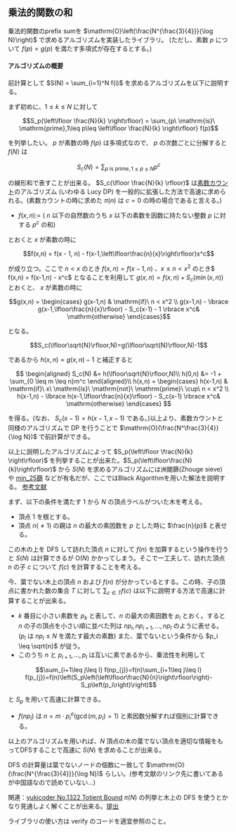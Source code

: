 
## 乗法的関数の和

乗法的関数のprefix sumを $\mathrm{O}\left(\frac{N^{\frac{3}{4}}}{\log N}\right)$ で求めるアルゴリズムを実装したライブラリ。
(ただし、素数 $p$ について $f(p)=g(p)$ を満たす多項式が存在するとする。)

#### アルゴリズムの概要

前計算として $S(N) = \sum_{i=1}^N f(i)$ を求めるアルゴリズムを以下に説明する。

まず初めに、$1\leq k\leq N$ に対して

$$S_p(\left\lfloor \frac{N}{k} \right\rfloor) = \sum_{p\ \mathrm{is}\ \mathrm{prime},1\leq p\leq \left\lfloor \frac{N}{k} \right\rfloor} f(p)$$

を列挙したい。 $p$ が素数の時 $f(p)$ は多項式なので、 $p$ の次数ごとに分解すると $f(N)$ は

$$S_c(N) = \sum_{p\ \mathrm{is}\ \mathrm{prime},1\leq p\leq N} p^c$$

の線形和で表すことが出来る。 $S_c(\lfloor \frac{N}{k} \rfloor)$ は[素数カウント](https://nyaannyaan.github.io/library/library/multiplicative-function/prime-counting.hpp.html)のアルゴリズム (いわゆる Lucy DP) を一般的に拡張した方法で高速に求められる。(素数カウントの時に求めた $\pi(n)$ は $c=0$ の時の場合であると言える。)

- $f(x,n) :=$ ( $n$ 以下の自然数のうち $x$ 以下の素数を因数に持たない整数 $p$ に対する $p^c$ の和)

とおくと $x$ が素数の時に

$$f(x,n) = f(x - 1, n) - f(x-1,\left\lfloor\frac{n}{x}\right\rfloor)x^c$$

が成り立つ。ここで $n < x$ のとき $f(x,n) = f(x-1,n)$ 、$x \leq n < x^2$ のとき$ f(x,n) = f(x-1,n) - x^c$ となることを利用して $g(x,n) = f(x, n) + S_c(\min(x,n))$ とおくと、 $x$ が素数の時に

$$g(x,n) = \begin{cases} g(x-1,n) & \mathrm{if}\ n < x^2 \\ g(x-1,n) - \lbrace g(x-1,\lfloor\frac{n}{x}\rfloor) - S_c(x-1) - 1 \rbrace x^c& \mathrm{otherwise} \end{cases}$$

となる。 

$$S_c(\lfloor\sqrt{N}\rfloor,N)=g(\lfloor\sqrt{N}\rfloor,N)-1$$ 

であるから $h(x,n)=g(x,n)-1$ と補正すると

$$
\begin{aligned}
S_c(N) &= h(\lfloor\sqrt{N}\rfloor,N)\\
h(0,n) &= -1 + \sum_{0 \leq m \leq n}m^c
\end{aligned}\\
h(x,n) = \begin{cases} h(x-1,n) & \mathrm{if}\ x\ \mathrm{is}\ \mathrm{not}\  \mathrm{prime}\ \cup\ n < x^2 \\ h(x-1,n) - \lbrace h(x-1,\lfloor\frac{n}{x}\rfloor) - S_c(x-1) \rbrace x^c& \mathrm{otherwise} \end{cases}
$$

を得る。(なお、 $S_c(x-1)=h(x-1,x-1)$ である。)以上より、素数カウントと同様のアルゴリズムで DP を行うことで $\mathrm{O}(\frac{N^\frac{3}{4}}{\log N})$ で前計算ができる。

以上に説明したアルゴリズムによって $S_p(\left\lfloor \frac{N}{k} \right\rfloor)$ を列挙することが出来た。$S_p(\left\lfloor\frac{N}{k}\right\rfloor)$ から $S(N)$ を求めるアルゴリズムには洲閣篩(Zhouge sieve) や [min_25篩](https://min-25.hatenablog.com/entry/2018/11/11/172216) などが有名だが、ここではBlack Algorithmを用いた解法を説明する。 [参考文献](http://baihacker.github.io/main/2020/The_prefix-sum_of_multiplicative_function_the_black_algorithm.html)

まず、以下の条件を満たす $1$ から $N$ の頂点ラベルがついた木を考える。
- 頂点 $1$ を根とする。
- 頂点 $n(\neq 1)$ の親は $n$ の最大の素因数を $p$ とした時に $\frac{n}{p}$ と表せる。

この木の上を DFS して訪れた頂点 $n$ に対して $f(n)$ を加算するという操作を行うと $S(N)$ は計算できるが $\mathrm{O}(N)$ かかってしまう。そこで一工夫して、訪れた頂点 $n$ の子 $c$ について $f(c)$ を計算することを考える。

今、葉でない木上の頂点 $n$ および $f(n)$ が分かっているとする。この時、子の頂点に書かれた数の集合 $T$ に対して $\sum_{c \in T}f(c)$ は以下に説明する方法で高速に計算することが出来る。

- $k$ 番目に小さい素数を $p_k$ と表して、$n$ の最大の素因数を $p_i$ とおく。すると $n$ の子の頂点を小さい順に並べた列は $np_i, np_{i+1}, \ldots, np_l$ のように表せる。($p_l$ は $np_l \leq N$ を満たす最大の素数) また、葉でないという条件から $p_i \leq \sqrt{n}$ が従う。
- このうち $n$ と $p_{i+1},\ldots,p_{l}$ は互いに素であるから、乗法性を利用して

$$\sum_{i+1\leq j\leq l} f(np_{j})=f(n)\sum_{i+1\leq j\leq l} f(p_{j})=f(n)\left(S_p\left(\left\lfloor\frac{N}{n}\right\rfloor\right)-S_p\left(p_i\right)\right)$$

と $S_p$ を用いて高速に計算できる。
-  $f(np_i)$ は $n=m\cdot p_i^e(\gcd(m,p_i)=1)$ と素因数分解すれば個別に計算できる。

以上のアルゴリズムを用いれば、$N$ 頂点の木の葉でない頂点を適切な情報をもってDFSすることで高速に $S(N)$ を求めることが出来る。

DFS の計算量は葉でないノードの個数に一致して $\mathrm{O}(\frac{N^{\frac{3}{4}}}{\log N})$ らしい。(参考文献のリンク先に書いてあるが中国語なので読めていない…)

関連：[yukicoder No.1322 Totient Bound](https://yukicoder.me/problems/no/1322) $\pi(N)$ の列挙と木上の DFS を使うとかなり見通しよく解くことが出来る。[提出](https://yukicoder.me/submissions/595840)

ライブラリの使い方は verify のコードを適宜参照のこと。
